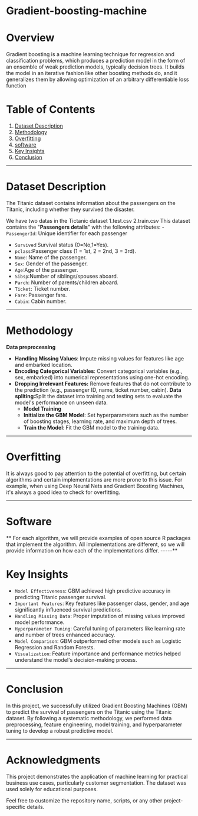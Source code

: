 # Gradient-boosting-machine
# Overview
Gradient boosting is a machine learning technique for regression and classification problems, which produces a prediction model in the form of an ensemble of weak prediction models, typically decision trees. It builds the model in an iterative fashion like other boosting methods do, and it generalizes them by allowing optimization of an arbitrary differentiable loss function

# Table of Contents
1. [Dataset Description](#dataset-description)
2. [Methodology](#methodology)
3. [Overfitting](#overfitting)
4. [software](#software)
5. [Key Insights](#key-insights)
6. [Conclusion](#conclusion)

-----
# Dataset Description
The Titanic dataset contains information about the passengers on the Titanic, including whether they survived the disaster. 

We have two datas in the Tictanic dataset
1.test.csv
2.train.csv
This dataset contains the "**Passengers details**" with the following attributes:
-`PassengerId`: Unique identifier for each passenger
- `Survived`:Survival status (0=No,1=Yes).
- `pclass`:Passenger class (1 = 1st, 2 = 2nd, 3 = 3rd).
- `Name`: Name of the passenger.
- `Sex`: Gender of the passenger.
- `Age`:Age of the passenger.
- `Sibsp`:Number of siblings/spouses aboard.
- `Parch`: Number of parents/children aboard.
- `Ticket`: Ticket number.
- `Fare`: Passenger fare.
- `Cabin`: Cabin number.
-----
# Methodology
**Data preprocessing**
- **Handling Missing Values**: Impute missing values for features like age and embarked location.
- **Encoding Categorical Variables**: Convert categorical variables (e.g., sex, embarked) into numerical representations using one-hot encoding.
- **Dropping Irrelevant Features:** Remove features that do not contribute to the prediction (e.g., passenger ID, name, ticket number, cabin).
**Data spliting**:Split the dataset into training and testing sets to evaluate the model's performance on unseen data.
  - **Model Training**
  - **Initialize the GBM Model**: Set hyperparameters such as the number of boosting stages, learning rate, and maximum depth of trees.
  - **Train the Model**: Fit the GBM model to the training data.
------
# Overfitting
It is always good to pay attention to the potential of overfitting, but certain algorithms and certain implementations are more prone to this issue. For example, when using Deep Neural Nets and Gradient Boosting Machines, it's always a good idea to check for overfitting.

-----
# Software
**
For each algorithm, we will provide examples of open source R packages that implement the algorithm. All implementations are different, so we will provide information on how each of the implementations differ.
-----**
# Key Insights 
- `Model Effectiveness`: GBM achieved high predictive accuracy in predicting Titanic passenger survival.
- `Important Features`: Key features like passenger class, gender, and age significantly influenced survival predictions.
- `Handling Missing Data`: Proper imputation of missing values improved model performance.
- `Hyperparameter Tuning`: Careful tuning of parameters like learning rate and number of trees enhanced accuracy.
- `Model Comparison`: GBM outperformed other models such as Logistic Regression and Random Forests.
- `Visualization`: Feature importance and performance metrics helped understand the model's decision-making process.
--------
# Conclusion

In this project, we successfully utilized Gradient Boosting Machines (GBM) to predict the survival of passengers on the Titanic using the Titanic dataset. By following a systematic methodology, we performed data preprocessing, feature engineering, model training, and hyperparameter tuning to develop a robust predictive model.

-----
# Acknowledgments
This project demonstrates the application of machine learning for practical business use cases, particularly customer segmentation. The dataset was used solely for educational purposes.

Feel free to customize the repository name, scripts, or any other project-specific details.












